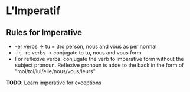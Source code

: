 # L'Imperatif

## Rules for Imperative
- -er verbs -> tu = 3rd person, nous and vous as per normal
- -ir, -re verbs -> conjugate to tu, nous and vous form
- For reflexive verbs: conjugate the verb to imperative form without the subject pronoun. Reflexive pronoun is adde to the back in the form of "moi/toi/lui/elle/nous/vous/leurs"

**TODO**: Learn imperative for exceptions
